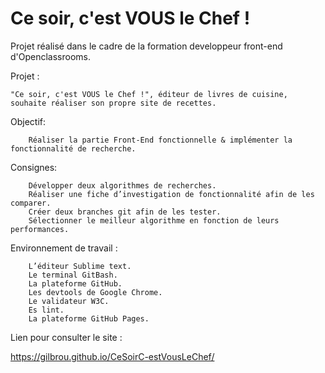 # Ce soir, c'est VOUS le Chef !

Projet réalisé dans le cadre de la formation developpeur front-end d'Openclassrooms.

Projet : 

	"Ce soir, c'est VOUS le Chef !", éditeur de livres de cuisine, souhaite réaliser son propre site de recettes. 

Objectif:

		Réaliser la partie Front-End fonctionnelle & implémenter la fonctionnalité de recherche.

Consignes:

		Développer deux algorithmes de recherches.
		Réaliser une fiche d’investigation de fonctionnalité afin de les comparer.
		Créer deux branches git afin de les tester.
		Sélectionner le meilleur algorithme en fonction de leurs performances.

Environnement de travail :

		L’éditeur Sublime text.
		Le terminal GitBash.
		La plateforme GitHub.
		Les devtools de Google Chrome. 
		Le validateur W3C.
		Es lint.
		La plateforme GitHub Pages.

Lien pour consulter le site :
		
https://gilbrou.github.io/CeSoirC-estVousLeChef/
